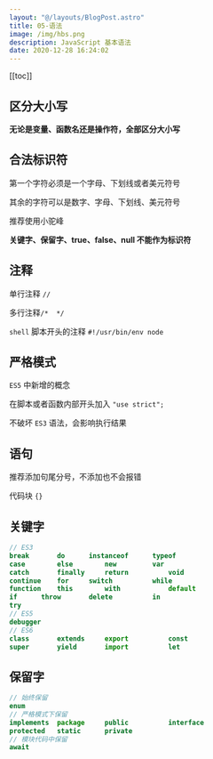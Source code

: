 ```yaml
---
layout: "@/layouts/BlogPost.astro"
title: 05-语法
image: /img/hbs.png
description: JavaScript 基本语法
date: 2020-12-28 16:24:02
---
```


[[toc]]

## 区分大小写

**无论是变量、函数名还是操作符，全部区分大小写**

## 合法标识符

第一个字符必须是一个字母、下划线或者美元符号

其余的字符可以是数字、字母、下划线、美元符号

推荐使用小驼峰

**关键字、保留字、true、false、null 不能作为标识符**

## 注释

单行注释 `//`

多行注释`/*  */`

`shell` 脚本开头的注释 `#!/usr/bin/env node`

## 严格模式

`ES5` 中新增的概念

在脚本或者函数内部开头加入 `"use strict";`

不破坏 `ES3` 语法，会影响执行结果

## 语句

推荐添加句尾分号，不添加也不会报错

代码块 `{}` 

## 关键字

```js
// ES3
break		do		instanceof		typeof
case		else		new			var
catch		finally		return			void
continue	for		switch			while
function	this		with			default
if		throw		delete			in
try
// ES5
debugger
// ES6
class		extends		export			const
super		yield		import			let
```

## 保留字

```js
// 始终保留
enum
// 严格模式下保留
implements	package		public			interface
protected	static		private			
// 模块代码中保留
await
```